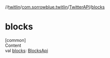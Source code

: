 //[twitlin](../../index.md)/[com.sorrowblue.twitlin](../index.md)/[TwitterAPI](index.md)/[blocks](blocks.md)



# blocks  
[common]  
Content  
val [blocks](blocks.md): [BlocksApi](../../com.sorrowblue.twitlin.users/-blocks-api/index.md)  



